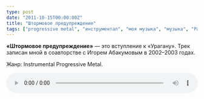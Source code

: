 ```yaml
---
type: post
date: "2011-10-15T00:00:00Z"
title: "Штормовое предупреждение"
tags: ["progressive metal", "инструментал", "моя музыка", "музыка", "Радиолярия"]
---
```


**«Штормовое предупреждение»** — это вступление к «Урагану». Трек записан мной в соавторстве с Игорем Абакумовым в 2002­–2003 годах.

Жанр: Instrumental Progressive Metal.

<audio src="/radiolaria/track-listen/50" style="width: 100%;" controls></audio>
